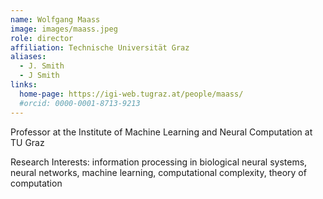 ```yaml
---
name: Wolfgang Maass
image: images/maass.jpeg
role: director
affiliation: Technische Universität Graz
aliases:
  - J. Smith
  - J Smith
links:
  home-page: https://igi-web.tugraz.at/people/maass/
  #orcid: 0000-0001-8713-9213
---
```


Professor at the Institute of Machine Learning and Neural Computation at TU Graz

Research Interests:
information processing in biological neural systems, neural networks, machine learning, computational complexity, theory of computation


